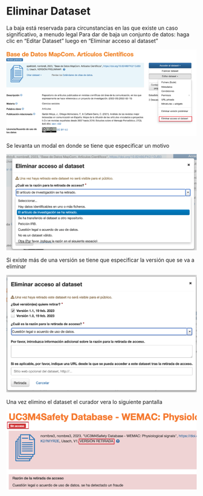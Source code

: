 # Eliminar Dataset


La baja está reservada para circunstancias en las que existe un caso significativo, a menudo legal
Para dar de baja un conjunto de datos: haga clic en “Editar Dataset” luego en “Eliminar acceso al dataset”

 ![delete1.png](public%2Fdelete%2Fdelete1.png)

Se levanta un modal en donde se  tiene que especificar un motivo 

![delete2.png](public%2Fdelete%2Fdelete2.png)

Si existe más de una versión se tiene que especificar la versión que se va a eliminar 

![delete3.png](public%2Fdelete%2Fdelete3.png)

Una vez elimino el dataset el curador vera lo siguiente pantalla 

![delete4.png](public%2Fdelete%2Fdelete4.png)
